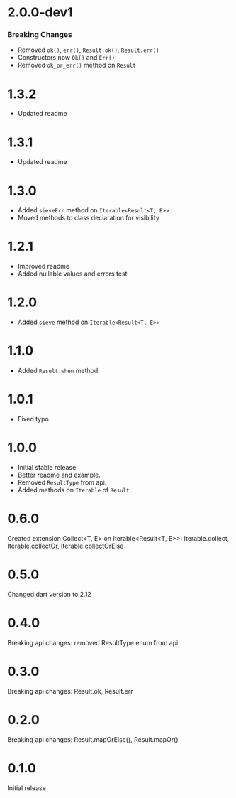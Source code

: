 # 2.0.0-dev1

### Breaking Changes

- Removed `ok()`, `err()`, `Result.ok()`, `Result.err()`
- Constructors now `Ok()` and `Err()`
- Removed `ok_or_err()` method on `Result`

# 1.3.2

- Updated readme

# 1.3.1

- Updated readme

# 1.3.0

- Added `sieveErr` method on `Iterable<Result<T, E>>`
- Moved methods to class declaration for visibility

# 1.2.1

- Improved readme
- Added nullable values and errors test

# 1.2.0

- Added `sieve` method on `Iterable<Result<T, E>>`

# 1.1.0

- Added `Result.when` method.

# 1.0.1

- Fixed typo.

# 1.0.0

- Initial stable release.
- Better readme and example.
- Removed `ResultType` from api.
- Added methods on `Iterable` of `Result`.

# 0.6.0

Created extension Collect<T, E> on Iterable<Result<T, E>>: Iterable.collect, Iterable.collectOr, Iterable.collectOrElse

# 0.5.0

Changed dart version to 2.12

# 0.4.0

Breaking api changes: removed ResultType enum from api

# 0.3.0

Breaking api changes: Result.ok, Result.err

# 0.2.0

Breaking api changes: Result.mapOrElse(), Result.mapOr()

# 0.1.0

Initial release
